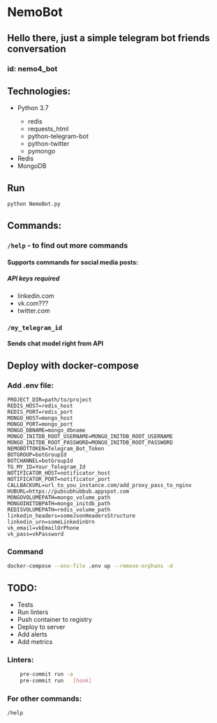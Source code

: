 # NemoBot

## Hello there, just a simple telegram bot friends conversation

### id: nemo4_bot

## Technologies:

<ul>
<li>Python 3.7</li>
  <ul>
    <li>redis</li>
    <li>requests_html</li>
    <li>python-telegram-bot</li>
    <li>python-twitter</li>
    <li>pymongo</li>
  </ul>
<li>Redis</li>
<li>MongoDB</li>
</ul>

## Run

```bash
python NemoBot.py
```

## Commands:

### `/help` - to find out more commands

#### Supports commands for social media posts:

##### API keys required

<ul>
  <li>linkedin.com</li>
  <li>vk.com???</li>
  <li>twitter.com</li>
</ul>

### `/my_telegram_id`

#### Sends chat model right from API

## Deploy with docker-compose

### Add .env file:
```
PROJECT_DIR=path/to/project
REDIS_HOST=redis_host
REDIS_PORT=redis_port
MONGO_HOST=mongo_host
MONGO_PORT=mongo_port
MONGO_DBNAME=mongo_dbname
MONGO_INITDB_ROOT_USERNAME=MONGO_INITDB_ROOT_USERNAME
MONGO_INITDB_ROOT_PASSWORD=MONGO_INITDB_ROOT_PASSWORD
NEMOBOTTOKEN=Telegram_Bot_Token
BOTGROUP=botGroupId
BOTCHANNEL=botGroupId
TG_MY_ID=Your_Telegram_Id
NOTIFICATOR_HOST=notificator_host
NOTIFICATOR_PORT=notificator_port
CALLBACKURL=url_to_you_instance.com/add_proxy_pass_to_nginx
HUBURL=https://pubsubhubbub.appspot.com
MONGOVOLUMEPATH=mongo_volume_path
MONGOINITDBPATH=mongo_initdb_path
REDISVOLUMEPATH=redis_volume_path
linkedin_headers=someJsonHeadersStructure
linkedin_urn=someLinkedinUrn
vk_email=vkEmailOrPhone
vk_pass=vkPassword
```

### Command
```bash
docker-compose --env-file .env up --remove-orphans -d
```

## TODO:
<ul>
    <li>Tests</li>
    <li>Run linters</li>
    <li>Push container to registry</li>
    <li>Deploy to server</li>
    <li>Add alerts</li>
    <li>Add metrics</li>
</ul>

### Linters:
```bash
    pre-commit run -a
    pre-commit run   [hook]
```

### For other commands:

`/help`
